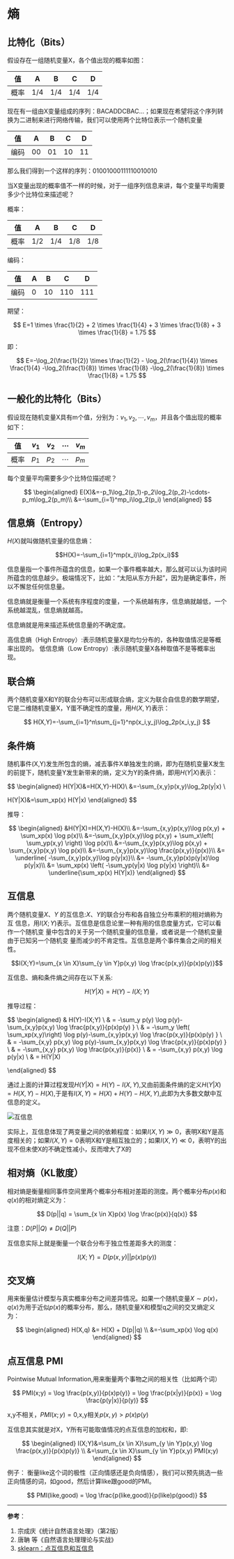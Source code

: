 # 熵

## 比特化（Bits）

假设存在一组随机变量X，各个值出现的概率如图：

|值|A|B|C|D|
|---|---|---|---|---|
|概率|1/4|1/4|1/4|1/4|

现在有一组由X变量组成的序列：BACADDCBAC...；如果现在希望将这个序列转换为二进制来进行网络传输，我们可以使用两个比特位表示一个随机变量

|值|A|B|C|D|
|---|---|---|---|---|
|编码|00|01|10|11|

那么我们得到一个这样的序列：01001000111110010010

当X变量出现的概率值不一样的时候，对于一组序列信息来讲，每个变量平均需要多少个比特位来描述呢？

概率：

|值|A|B|C|D|
|---|---|---|---|---|
|概率|1/2|1/4|1/8|1/8|

编码：

|值|A|B|C|D|
|---|---|---|---|---|
|编码|0|10|110|111|

期望：

$$ E=1 \times \frac{1}{2} + 2 \times \frac{1}{4} + 3 \times \frac{1}{8} +  3 \times \frac{1}{8} = 1.75 $$

即：

$$ E=-\log_2(\frac{1}{2}) \times \frac{1}{2} - \log_2(\frac{1}{4}) \times \frac{1}{4} -\log_2(\frac{1}{8}) \times \frac{1}{8} -\log_2(\frac{1}{8}) \times \frac{1}{8} = 1.75 $$

## 一般化的比特化（Bits）
假设现在随机变量X具有m个值，分别为：$v_1,v_2,\cdots,v_m$，并且各个值出现的概率如下：

|值|$v_1$|$v_2$|$\cdots$|$v_m$|
|---|---|---|---|---|
|概率|$p_1$|$p_2$|$\cdots$|$p_m$|

每个变量平均需要多少个比特位描述呢？

$$
\begin{aligned}
E(X)&=-p_1\log_2(p_1)-p_2\log_2(p_2)-\cdots-p_m\log_2(p_m)\\
&=-\sum_{i=1}^mp_i\log_2(p_i)
\end{aligned}
$$

## 信息熵（Entropy）
$H(X)$就叫做随机变量的信息熵：

$$H(X)=-\sum_{i=1}^mp(x_i)\log_2p(x_i)$$

信息量指一个事件所蕴含的信息，如果一个事件概率越大，那么就可以认为该时间所蕴含的信息越少。极端情况下，比如：“太阳从东方升起”，因为是确定事件，所以不懈怠任何信息量。

信息熵就是衡量一个系统有序程度的度量，一个系统越有序，信息熵就越低，一个系统越混乱，信息熵就越高。

信息熵就是用来描述系统信息量的不确定度。

高信息熵（High Entropy）:表示随机变量X是均匀分布的，各种取值情况是等概率出现的。
低信息熵（Low Entropy）:表示随机变量X各种取值不是等概率出现。

## 联合熵
两个随机变量X和Y的联合分布可以形成联合熵，定义为联合自信息的数学期望，它是二维随机变量X，Y蛋不确定性的度量，用$H(X,Y)$表示：

$$
H(X,Y)=-\sum_{i=1}^n\sum_{j=1}^np(x_i,y_j)\log_2p(x_i,y_j)
$$

## 条件熵
随机事件(X,Y)发生所包含的熵，减去事件X单独发生的熵，即为在随机变量X发生的前提下，随机变量Y发生新带来的熵，定义为Y的条件熵，即用$H(Y|X)$表示：

$$
\begin{aligned}
H(Y|X)&=H(X,Y)-H(X)\\
&=-\sum_{x,y}p(x,y)\log_2p(y|x) \\

H(Y|X)&=\sum_xp(x) H(Y|x)
\end{aligned}
$$

$$
$$

推导：

$$
\begin{aligned}
&H(Y|X)=H(X,Y)-H(X)\\
&=-\sum_{x,y}p(x,y)\log p(x,y) + \sum_xp(x) \log p(x)\\
&=-\sum_{x,y}p(x,y)\log p(x,y) + \sum_x\left( \sum_yp(x,y) \right) \log p(x)\\
&=-\sum_{x,y}p(x,y)\log p(x,y) + \sum_{x,y}p(x,y) \log p(x)\\
&=-\sum_{x,y}p(x,y)\log \frac{p(x,y)}{p(x)}\\
&= \underline{ -\sum_{x,y}p(x,y)\log p(y|x)}\\
&=  -\sum_{x,y}p(x)p(y|x)\log p(y|x)\\
&= \sum_xp(x) \left( -\sum_yp(y|x) \log p(y|x) \right)\\
&= \underline{\sum_xp(x) H(Y|x)}
\end{aligned}
$$

## 互信息
两个随机变量$X$、$Y$ 的互信息:$X$、$Y$的联合分布和各自独立分布乘积的相对熵称为互 信息，用$I(X;Y)$表示。互信息是信息论里一种有用的信息度量方式，它可以看作一个随机变 量中包含的关于另一个随机变量的信息量，或者说是一个随机变量由于已知另一个随机变 量而减少的不肯定性。互信息是两个事件集合之间的相关性。

$$I(X;Y)=\sum_{x \in X}\sum_{y \in Y}p(x,y) \log \frac{p(x,y)}{p(x)p(y)}$$

互信息、熵和条件熵之间存在以下关系:

$$ H(Y|X)=H(Y)-I(X;Y)$$

推导过程：

$$
\begin{aligned}
& H(Y)-I(X;Y) \\
& = -\sum_y p(y) \log p(y)-\sum_{x,y}p(x,y) \log \frac{p(x,y)}{p(x)p(y) } \\
& = -\sum_y \left( \sum_xp(x,y)\right) \log p(y)-\sum_{x,y}p(x,y) \log \frac{p(x,y)}{p(x)p(y) } \\
& = -\sum_{x,y} p(x,y) \log p(y)-\sum_{x,y}p(x,y) \log \frac{p(x,y)}{p(x)p(y) } \\
& = -\sum_{x,y} p(x,y) \log \frac{p(x,y)}{p(x)} \\
& = -\sum_{x,y} p(x,y) \log p(y|x) \\
& = H(Y|X)

\end{aligned}
$$

通过上面的计算过程发现$H(Y|X)=H(Y)-I(X,Y)$,又由前面条件熵的定义$H(Y|X)=H(X,Y)-H(X)$,于是有$I(X,Y)=H(X)+H(Y)-H(X,Y)$,此即为大多数文献中互信息的定义。

![互信息](/assets/images/基础/熵/互信息.png)

实际上，互信息体现了两变量之间的依赖程度：如果$I(X,Y) \gg 0$，表明X和Y是高度相关的；如果$I(X,Y) = 0$表明X和Y是相互独立的；如果$I(X,Y) \ll 0$，表明Y的出现不但未使X的不确定性减小，反而增大了X的

## 相对熵（KL散度）
相对熵是衡量相同事件空间里两个概率分布相对差距的测度。两个概率分布$p(x)$和$q(x)$的相对熵定义为：

$$
D(p||q) = \sum_{x \in X}p(x) \log \frac{p(x)}{q(x)}
$$

注意：$D(P||Q) \neq D(Q||P)$

互信息实际上就是衡量一个联合分布于独立性差距多大的测度：

$$
I(X;Y) = D(p(x,y)||p(x)p(y))
$$

## 交叉熵

用来衡量估计模型与真实概率分布之间差异情况。如果一个随机变量$X \sim p(x)$，$q(x)$为用于近似$p(x)$的概率分布，那么，随机变量X和模型q之间的交叉熵定义为：

$$
\begin{aligned}
H(X,q) &= H(X) + D(p||q) \\
&=-\sum_xp(x) \log q(x)
\end{aligned}
$$

## 点互信息 PMI 

Pointwise Mutual Information,用来衡量两个事物之间的相关性（比如两个词）

$$
PMI(x;y) = \log \frac{p(x,y)}{p(x)p(y)} = \log \frac{p(x|y)}{p(x)} = \log \frac{p(y|x)}{p(y)}
$$

x,y不相关，$PMI(x;y)=0$,x,y相关$p(x,y)>p(x)p(y)$

互信息其实就是对X，Y所有可能取值情况的点互信息的加权和，即:


$$
\begin{aligned}
I(X;Y)&=\sum_{x \in X}\sum_{y \in Y}p(x,y) \log \frac{p(x,y)}{p(x)p(y)} \\
&=\sum_{x \in X}\sum_{y \in Y}p(x,y) PMI(x;y) 
\end{aligned}
$$

例子：
衡量like这个词的极性（正向情感还是负向情感），我们可以预先挑选一些正向情感的词，如good，然后计算like跟good的PMI。

$$
PMI(like,good) = \log \frac{p(like,good)}{p(like)p(good)}
$$



---
**参考**：
1. 宗成庆《统计自然语言处理》（第2版）
2. 唐聃 等《自然语言处理理论与实战》
3. [sklearn：点互信息和互信息](https://blog.csdn.net/u013710265/article/details/72848755)